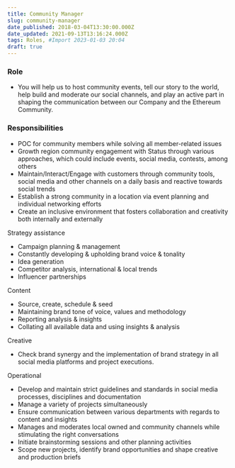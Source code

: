 ```yaml
---
title: Community Manager
slug: community-manager
date_published: 2018-03-04T13:30:00.000Z
date_updated: 2021-09-13T13:16:24.000Z
tags: Roles, #Import 2023-01-03 20:04
draft: true
---
```


### Role

- You will help us to host community events, tell our story to the world, help build and moderate our social channels, and play an active part in shaping the communication between our Company and the Ethereum Community.

### Responsibilities

- POC for community members while solving all member-related issues
- Growth region community engagement with Status through various approaches, which could include events, social media, contests, among others
- Maintain/Interact/Engage with customers through community tools, social media and other channels on a daily basis and reactive towards social trends
- Establish a strong community in a location via event planning and individual networking efforts
- Create an inclusive environment that fosters collaboration and creativity both internally and externally

Strategy assistance

- Campaign planning & management
- Constantly developing & upholding brand voice & tonality
- Idea generation
- Competitor analysis, international & local trends
- Influencer partnerships

Content

- Source, create, schedule & seed
- Maintaining brand tone of voice, values and methodology
- Reporting analysis & insights
- Collating all available data and using insights & analysis

Creative

- Check brand synergy and the implementation of brand strategy in all social media platforms and project executions.

Operational

- Develop and maintain strict guidelines and standards in social media processes, disciplines and documentation
- Manage a variety of projects simultaneously
- Ensure communication between various departments with regards to content and insights
- Manages and moderates local owned and community channels while stimulating the right conversations
- Initiate brainstorming sessions and other planning activities
- Scope new projects, identify brand opportunities and shape creative and production briefs
